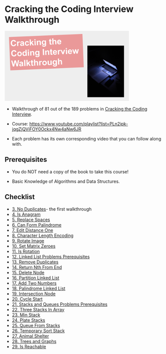 # Cracking the Coding Interview Walkthrough

<img src="./course_thumbnail.png" width="400">

- Walkthrough of 81 out of the 189 problems in [Cracking the Coding Interview](https://www.amazon.com/Cracking-Coding-Interview-Programming-Questions/dp/0984782850).

- Course: https://www.youtube.com/playlist?list=PLn2ipk-jqgZjQViFOY0Ockx4Nw4aNw6JR

- Each problem has its own corresponding video that you can follow along with.

## Prerequisites

- You do NOT need a copy of the book to take this course!

- Basic Knowledge of Algorithms and Data Structures.

## Checklist

- [3. No Duplicates](/Arrays%20And%20Strings/No%20Duplicates/index.js)- the first walkthrough
- [4. Is Anagram](/Arrays%20And%20Strings/Is%20Anagram/index.js)
- [5. Replace Spaces](/Arrays%20And%20Strings/Replace%20Spaces/index.js)
- [6. Can Form Palindrome](/Arrays%20And%20Strings/Can%20Form%20Palindrome/index.js)
- [7. Edit Distance One](/Arrays%20And%20Strings/Edit%20Distance%20One/index.js)
- [8. Character Length Encoding](/Arrays%20And%20Strings/Character%20Length%20Encoding/index.js)
- [9. Rotate Image](/Arrays%20And%20Strings/Rotate%20Image/index.js)
- [10. Set Matrix Zeroes](/Arrays%20And%20Strings/Set%20Matrix%20Zeroes/index.js)
- [11. Is Rotation](/Arrays%20And%20Strings/Is%20Rotation/index.js)
- [12. Linked List Problems Prerequisites](/Linked%20Lists/)
- [13. Remove Duplicates](/Linked%20Lists/Remove%20Duplicates/index.js)
- [14. Return Nth From End](/Linked%20Lists/Return%20Nth%20From%20End/index.js)
- [15. Delete Node](/Linked%20Lists/Delete%20Node/index.js)
- [16. Partition Linked List](/Linked%20Lists/Partition%20Linked%20List/index.js)
- [17. Add Two Numbers](/Linked%20Lists/Add%20Two%20Numbers/index.js)
- [18. Palindrome Linked List](/Linked%20Lists/Palindrome%20Linked%20List/index.js)
- [19. Intersection Node](/Linked%20Lists/Intersection%20Node/index.js)
- [20. Cycle Start](/Linked%20Lists/Cycle%20Start/index.js)
- [21. Stacks and Queues Problems Prerequisites](/Stacks%20And%20Queues/)
- [22. Three Stacks In Array](/Stacks%20And%20Queues/Three%20Stacks%20In%20Array/index.js)
- [23. Min Stack](/Stacks%20And%20Queues/Min%20Stack/index.js)
- [24. Plate Stacks](/Stacks%20And%20Queues/Plate%20Stacks/index.js)
- [25. Queue From Stacks](/Stacks%20And%20Queues/Queue%20From%20Stacks/index.js)
- [26. Temporary Sort Stack](/Stacks%20And%20Queues/Temporary%20Sort%20Stack/index.js)
- [27. Animal Shelter](/Stacks%20And%20Queues/Animal%20Shelter/index.js)
- [28. Trees and Graphs](/Trees%20And%20Graphs/)
- [29. Is Reachable](/Trees%20And%20Graphs/Is%20Reachable/index.js)

